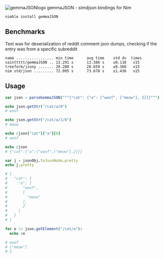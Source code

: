 ![gemmaJSONlogo](https://github.com/sainttttt/gemmaJSON/assets/58609876/836b0495-6d6d-476d-b124-fa7d9979f00f)
 gemmaJSON - simdjson bindings for Nim

`nimble install gemmaJSON`


## Benchmarks

Test was for deserialization of reddit comment json dumps, checking if the entry was from a specific subreddit

```
name ................. min time      avg time    std dv  times
sainttttt/gemmaJSON .. 13.291 s      13.386 s    ±0.110   x15
treeform/jsony ....... 28.280 s      28.659 s    ±0.366   x15
nim std/json ......... 72.095 s      73.678 s    ±1.436   x15
```

## Usage

```nim
var json = parseGemmaJSON("""{"cat": {"a": ["woof", ["meow"], 2]}}""")

echo json.getStr("/cat/a/0")
# woof

echo json.getStr("/cat/a/1/0")
# meow

echo $json["cat"]["a"][0]
# woof

echo $json
# {"cat":{"a":["woof",["meow"],2]}}

var j = jsonObj.toJsonNode.pretty
echo j.pretty

# {
#   "cat": {
#     "a": [
#       "woof",
#       [
#         "meow"
#       ],
#       2
#     ]
#   }
# }

for e in json.getElement("/cat/a"):
  echo $e

# woof
# ["meow"]
# 2

```
